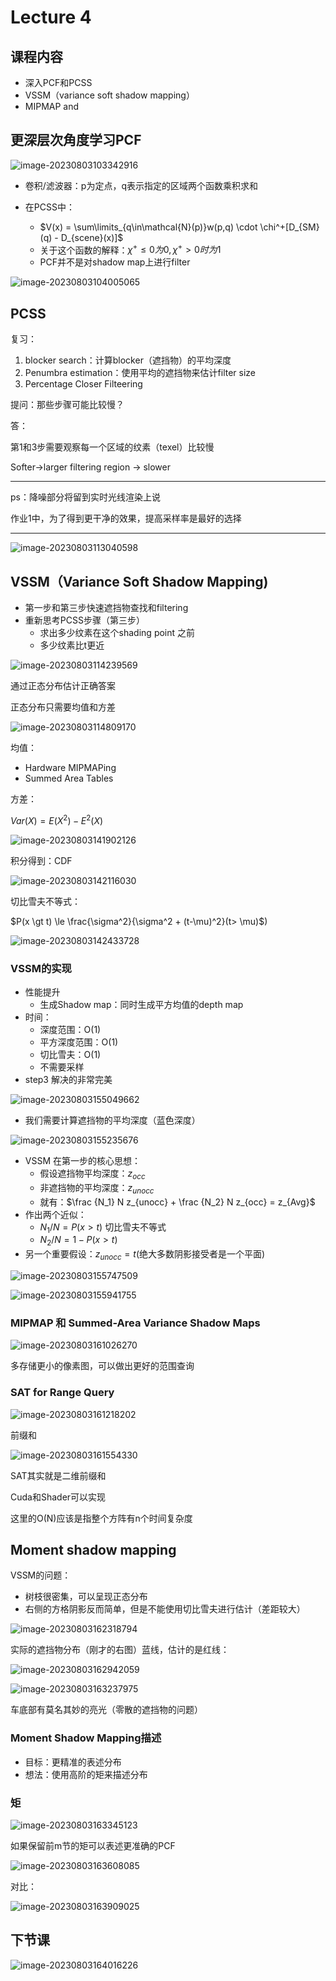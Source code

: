 # Lecture 4

## 课程内容

- 深入PCF和PCSS
- VSSM（variance soft shadow mapping）
- MIPMAP and 

## 更深层次角度学习PCF

![image-20230803103342916](http://typora-yy.oss-cn-hangzhou.aliyuncs.com/img/image-20230803103342916.png)

- 卷积/滤波器：p为定点，q表示指定的区域两个函数乘积求和

- 在PCSS中：
  - $V(x) = \sum\limits_{q\in\mathcal{N}(p)}w(p,q) \cdot \chi^+[D_{SM}(q) - D_{scene}(x)]$ 
  - 关于这个函数的解释：$\chi^+ \le0 为0,\chi^+ >0 时为1$
  - PCF并不是对shadow map上进行filter

![image-20230803104005065](http://typora-yy.oss-cn-hangzhou.aliyuncs.com/img/image-20230803104005065.png)



## PCSS

复习：

1. blocker search：计算blocker（遮挡物）的平均深度
2. Penumbra estimation：使用平均的遮挡物来估计filter size
3. Percentage Closer Filteering



提问：那些步骤可能比较慢？

答：

第1和3步需要观察每一个区域的纹素（texel）比较慢

Softer->larger filtering region -> slower

------

ps：降噪部分将留到实时光线渲染上说

作业1中，为了得到更干净的效果，提高采样率是最好的选择

-----

![image-20230803113040598](http://typora-yy.oss-cn-hangzhou.aliyuncs.com/img/image-20230803113040598.png)



## VSSM（Variance Soft Shadow Mapping)

- 第一步和第三步快速遮挡物查找和filtering
- 重新思考PCSS步骤（第三步）
  - 求出多少纹素在这个shading point 之前
  - 多少纹素比t更近

![image-20230803114239569](http://typora-yy.oss-cn-hangzhou.aliyuncs.com/img/image-20230803114239569.png)



通过正态分布估计正确答案

正态分布只需要均值和方差

![image-20230803114809170](http://typora-yy.oss-cn-hangzhou.aliyuncs.com/img/image-20230803114809170.png)



均值：

- Hardware MIPMAPing
- Summed Area Tables



方差：

$Var(X) = E(X^2) - E^2(X)$

![image-20230803141902126](http://typora-yy.oss-cn-hangzhou.aliyuncs.com/img/image-20230803141902126.png)



积分得到：CDF

![image-20230803142116030](http://typora-yy.oss-cn-hangzhou.aliyuncs.com/img/image-20230803142116030.png)



切比雪夫不等式：

$P(x \gt t) \le \frac{\sigma^2}{\sigma^2 + (t-\mu)^2}(t> \mu)$)

![image-20230803142433728](http://typora-yy.oss-cn-hangzhou.aliyuncs.com/img/image-20230803142433728.png)



### VSSM的实现

- 性能提升
  - 生成Shadow map：同时生成平方均值的depth map
- 时间：
  - 深度范围：O(1)
  - 平方深度范围：O(1)
  - 切比雪夫：O(1)
  - 不需要采样
- step3 解决的非常完美

![image-20230803155049662](http://typora-yy.oss-cn-hangzhou.aliyuncs.com/img/image-20230803155049662.png)



- 我们需要计算遮挡物的平均深度（蓝色深度）

![image-20230803155235676](http://typora-yy.oss-cn-hangzhou.aliyuncs.com/img/image-20230803155235676.png)



- VSSM 在第一步的核心思想：
  - 假设遮挡物平均深度：$z_{occ}$
  - 非遮挡物的平均深度：$z_{unocc}$
  - 就有：$\frac {N_1} N z_{unocc} + \frac {N_2} N z_{occ} = z_{Avg}$
- 作出两个近似：
  - $N_1 / N = P(x>t)$ 切比雪夫不等式
  - $N_2/N = 1 - P(x > t)$
- 另一个重要假设：$z_{unocc} = t$(绝大多数阴影接受者是一个平面)

![image-20230803155747509](http://typora-yy.oss-cn-hangzhou.aliyuncs.com/img/image-20230803155747509.png)

![image-20230803155941755](http://typora-yy.oss-cn-hangzhou.aliyuncs.com/img/image-20230803155941755.png)



### MIPMAP 和 Summed-Area Variance Shadow Maps

![image-20230803161026270](http://typora-yy.oss-cn-hangzhou.aliyuncs.com/img/image-20230803161026270.png)

多存储更小的像素图，可以做出更好的范围查询



### SAT for Range Query

![image-20230803161218202](http://typora-yy.oss-cn-hangzhou.aliyuncs.com/img/image-20230803161218202.png)

前缀和

![image-20230803161554330](http://typora-yy.oss-cn-hangzhou.aliyuncs.com/img/image-20230803161554330.png)

SAT其实就是二维前缀和



Cuda和Shader可以实现

这里的O(N)应该是指整个方阵有n个时间复杂度



## Moment shadow mapping

VSSM的问题：

- 树枝很密集，可以呈现正态分布
- 右侧的方格阴影反而简单，但是不能使用切比雪夫进行估计（差距较大）

![image-20230803162318794](http://typora-yy.oss-cn-hangzhou.aliyuncs.com/img/image-20230803162318794.png)



实际的遮挡物分布（刚才的右图）蓝线，估计的是红线：

![image-20230803162942059](http://typora-yy.oss-cn-hangzhou.aliyuncs.com/img/image-20230803162942059.png)

![image-20230803163237975](http://typora-yy.oss-cn-hangzhou.aliyuncs.com/img/image-20230803163237975.png)

车底部有莫名其妙的亮光（零散的遮挡物的问题）

### Moment Shadow Mapping描述

- 目标：更精准的表述分布
- 想法：使用高阶的矩来描述分布



### 矩

![image-20230803163345123](http://typora-yy.oss-cn-hangzhou.aliyuncs.com/img/image-20230803163345123.png)

如果保留前m节的矩可以表述更准确的PCF

![image-20230803163608085](http://typora-yy.oss-cn-hangzhou.aliyuncs.com/img/image-20230803163608085.png)





对比：

![image-20230803163909025](http://typora-yy.oss-cn-hangzhou.aliyuncs.com/img/image-20230803163909025.png)



## 下节课

![image-20230803164016226](http://typora-yy.oss-cn-hangzhou.aliyuncs.com/img/image-20230803164016226.png)